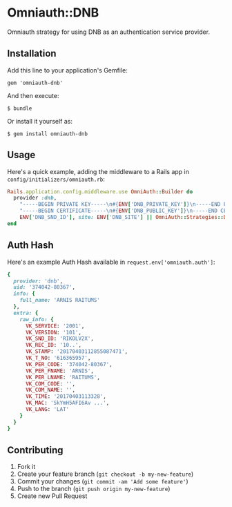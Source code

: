 # Omniauth::DNB

Omniauth strategy for using DNB as an authentication service provider.

## Installation

Add this line to your application's Gemfile:

    gem 'omniauth-dnb'

And then execute:

    $ bundle

Or install it yourself as:

    $ gem install omniauth-dnb

## Usage

Here's a quick example, adding the middleware to a Rails app
in `config/initializers/omniauth.rb`:

```ruby
Rails.application.config.middleware.use OmniAuth::Builder do
  provider :dnb,
    "-----BEGIN PRIVATE KEY-----\n#{ENV['DNB_PRIVATE_KEY']}\n-----END PRIVATE KEY-----",
    "-----BEGIN CERTIFICATE-----\n#{ENV['DNB_PUBLIC_KEY']}\n-----END CERTIFICATE-----",
    ENV['DNB_SND_ID'], site: ENV['DNB_SITE'] || OmniAuth::Strategies::Dnb::PRODUCTION_ENDPOINT
end
```

## Auth Hash

Here's an example Auth Hash available in `request.env['omniauth.auth']`:

```ruby
{
  provider: 'dnb',
  uid: '374042-80367',
  info: {
    full_name: 'ARNIS RAITUMS'
  },
  extra: {
    raw_info: {
      VK_SERVICE: '2001',
      VK_VERSION: '101',
      VK_SND_ID: 'RIKOLV2X',
      VK_REC_ID: '10..',
      VK_STAMP: '20170403112855087471',
      VK_T_NO: '616365957',
      VK_PER_CODE: '374042-80367',
      VK_PER_FNAME: 'ARNIS',
      VK_PER_LNAME: 'RAITUMS',
      VK_COM_CODE: '',
      VK_COM_NAME: '',
      VK_TIME: '20170403113328',
      VK_MAC: 'SkYmH5AFI6Av ...',
      VK_LANG: 'LAT'
    }
  }
}
```

## Contributing

1. Fork it
2. Create your feature branch (`git checkout -b my-new-feature`)
3. Commit your changes (`git commit -am 'Add some feature'`)
4. Push to the branch (`git push origin my-new-feature`)
5. Create new Pull Request
